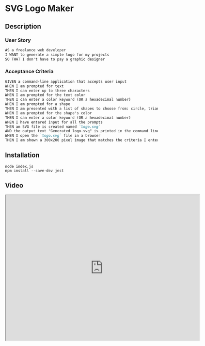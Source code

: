 # SVG Logo Maker

## Description
### User Story
```md
AS a freelance web developer
I WANT to generate a simple logo for my projects
SO THAT I don't have to pay a graphic designer
```

### Acceptance Criteria
```md
GIVEN a command-line application that accepts user input
WHEN I am prompted for text
THEN I can enter up to three characters
WHEN I am prompted for the text color
THEN I can enter a color keyword (OR a hexadecimal number)
WHEN I am prompted for a shape
THEN I am presented with a list of shapes to choose from: circle, triangle, and square
WHEN I am prompted for the shape's color
THEN I can enter a color keyword (OR a hexadecimal number)
WHEN I have entered input for all the prompts
THEN an SVG file is created named `logo.svg`
AND the output text "Generated logo.svg" is printed in the command line
WHEN I open the `logo.svg` file in a browser
THEN I am shown a 300x200 pixel image that matches the criteria I entered
```
## Installation
```
node index.js
npm install --save-dev jest
```
## Video

<iframe src="https://watch.screencastify.com/v/DOuYfC5p4RPBFZk2ud7I" width="640" height="480"></iframe>


